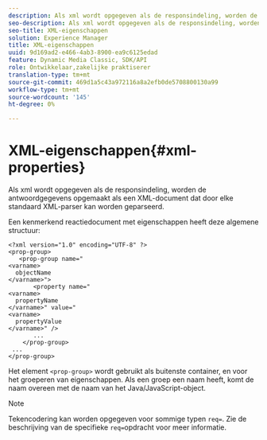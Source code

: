 ```yaml
---
description: Als xml wordt opgegeven als de responsindeling, worden de antwoordgegevens opgemaakt als een XML-document dat door elke standaard XML-parser kan worden geparseerd.
seo-description: Als xml wordt opgegeven als de responsindeling, worden de antwoordgegevens opgemaakt als een XML-document dat door elke standaard XML-parser kan worden geparseerd.
seo-title: XML-eigenschappen
solution: Experience Manager
title: XML-eigenschappen
uuid: 9d169ad2-e466-4ab3-8900-ea9c6125edad
feature: Dynamic Media Classic, SDK/API
role: Ontwikkelaar,zakelijke praktiserer
translation-type: tm+mt
source-git-commit: 469d1a5c43a972116a8a2efb0de5708800130a99
workflow-type: tm+mt
source-wordcount: '145'
ht-degree: 0%

---
```



# XML-eigenschappen{#xml-properties}

Als xml wordt opgegeven als de responsindeling, worden de antwoordgegevens opgemaakt als een XML-document dat door elke standaard XML-parser kan worden geparseerd.

Een kenmerkend reactiedocument met eigenschappen heeft deze algemene structuur:

```
<?xml version="1.0" encoding="UTF-8" ?>
<prop-group>
   <prop-group name="
<varname>
  objectName
</varname>">
       <property name="
<varname>
  propertyName
</varname>" value="
<varname>
  propertyValue
</varname>" />
       ...
    </prop-group>
 ...
</prop-group>
```

Het element `<prop-group>` wordt gebruikt als buitenste container, en voor het groeperen van eigenschappen. Als een groep een naam heeft, komt de naam overeen met de naam van het Java/JavaScript-object.

>[!NOTE]
>
>Tekencodering kan worden opgegeven voor sommige typen `req=`. Zie de beschrijving van de specifieke `req=`opdracht voor meer informatie.

